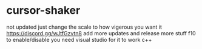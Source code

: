 # cursor-shaker

not updated just change the scale to how vigerous you want it
https://discord.gg/wJtfGzvtn8 add more updates and release more stuff
f10 to enable/disable
you need visual studio for it to work c++

